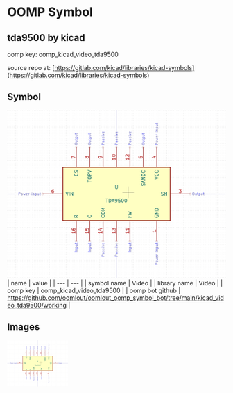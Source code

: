 # OOMP Symbol  
## tda9500  by kicad  
  
oomp key: oomp_kicad_video_tda9500  
  
source repo at: [https://gitlab.com/kicad/libraries/kicad-symbols](https://gitlab.com/kicad/libraries/kicad-symbols)  
## Symbol  
  
[![working.png](working_600.png)](working.png)  
| name | value | 
| --- | --- | 
| symbol name | Video | 
| library name | Video | 
| oomp key | oomp_kicad_video_tda9500 | 
| oomp bot github | https://github.com/oomlout/oomlout_oomp_symbol_bot/tree/main/kicad_video_tda9500/working | 
## Images  
  
[![working.png](working_140.png)](working.png)  

